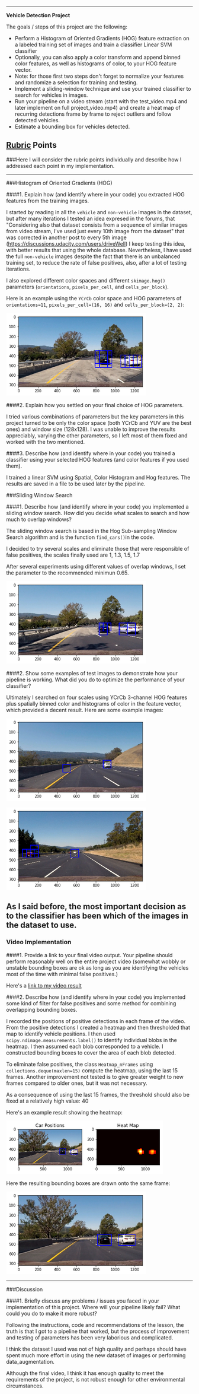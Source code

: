 
---

**Vehicle Detection Project**

The goals / steps of this project are the following:

* Perform a Histogram of Oriented Gradients (HOG) feature extraction on a labeled training set of images and train a classifier Linear SVM classifier
* Optionally, you can also apply a color transform and append binned color features, as well as histograms of color, to your HOG feature vector. 
* Note: for those first two steps don't forget to normalize your features and randomize a selection for training and testing.
* Implement a sliding-window technique and use your trained classifier to search for vehicles in images.
* Run your pipeline on a video stream (start with the test_video.mp4 and later implement on full project_video.mp4) and create a heat map of recurring detections frame by frame to reject outliers and follow detected vehicles.
* Estimate a bounding box for vehicles detected.

[//]: # (Image References)
[image1]: ./output_images/Img1.png "Undistorted"
[image2]: ./output_images/Img2.png "Undistorted"
[image3]: ./output_images/Img3.png "Undistorted"
[image4]: ./output_images/Img4.png "Undistorted"
[image5]: ./output_images/Img5.png "Undistorted"
[image6]: ./output_images/Img6.png "Undistorted"

## [Rubric](https://review.udacity.com/#!/rubrics/513/view) Points
###Here I will consider the rubric points individually and describe how I addressed each point in my implementation.  

---
###Histogram of Oriented Gradients (HOG)

####1. Explain how (and identify where in your code) you extracted HOG features from the training images.

I started by reading in all the `vehicle` and `non-vehicle` images in the dataset, but after many iterations I tested an idea expresed in the forums, that "Considering also that dataset consists from a sequence of similar images from video stream, I've used just every 10th image from the dataset" that was corrected in another post to every 5th image (https://discussions.udacity.com/users/driveWell) I keep testing this idea, with better results that using the whole database. Nevertheless, I have used the full `non-vehicle` images despite the fact that there is an unbalanced training set, to reduce the rate of false positives, also, after a lot of testing iterations.

I also explored different color spaces and different `skimage.hog()` parameters (`orientations`, `pixels_per_cell`, and `cells_per_block`). 

Here is an example using the `YCrCb` color space and HOG parameters of `orientations=11`, `pixels_per_cell=(16, 16)` and `cells_per_block=(2, 2)`:


![alt text][image1]

####2. Explain how you settled on your final choice of HOG parameters.

I tried various combinations of parameters but the key parameters in this project turned to be only the color space (both YCrCb and YUV are the best ones) and window size (128x128). I was unable to improve the results appreciably, varying the other parameters, so I left most of them fixed and worked with the two mentioned.

####3. Describe how (and identify where in your code) you trained a classifier using your selected HOG features (and color features if you used them).

I trained a linear SVM using Spatial, Color Histogram and Hog features. The results are saved in a file to be used later by the pipeline.

###Sliding Window Search

####1. Describe how (and identify where in your code) you implemented a sliding window search.  How did you decide what scales to search and how much to overlap windows?

The sliding window search is based in the Hog Sub-sampling Window Search algorithm and is the function `find_cars()`in the code. 

I decided to try several scales and eliminate those that were responsible of false positives, the scales finally used are 1, 1.3, 1.5, 1.7

After several experiments using different values of overlap windows, I set the parameter to the recommended minimun 0.65.

![alt text][image2]

####2. Show some examples of test images to demonstrate how your pipeline is working.  What did you do to optimize the performance of your classifier?

Ultimately I searched on four scales using YCrCb 3-channel HOG features plus spatially binned color and histograms of color in the feature vector, which provided a decent result.  Here are some example images:


![alt text][image5]

![alt text][image6]


As I said before, the most important decision as to the classifier has been which of the images in the dataset to use.
---

### Video Implementation

####1. Provide a link to your final video output.  Your pipeline should perform reasonably well on the entire project video (somewhat wobbly or unstable bounding boxes are ok as long as you are identifying the vehicles most of the time with minimal false positives.)


Here's a [link to my video result](./output_images/uno.mp4)


####2. Describe how (and identify where in your code) you implemented some kind of filter for false positives and some method for combining overlapping bounding boxes.

I recorded the positions of positive detections in each frame of the video.  From the positive detections I created a heatmap and then thresholded that map to identify vehicle positions.  I then used `scipy.ndimage.measurements.label()` to identify individual blobs in the heatmap.  I then assumed each blob corresponded to a vehicle.  I constructed bounding boxes to cover the area of each blob detected.

To eliminate false positives, the class `Heatmap_nFrames` using `collections.deque(maxlen=15)` compute the heatmap, using the last 15 frames. Another improvement not tested is to give greater weight to new frames compared to older ones, but it was not necessary.

As a consequence of using the last 15 frames, the threshold should also be fixed at a relatively high value: 40

Here's an example result showing the heatmap:


![alt text][image3]


Here the resulting bounding boxes are drawn onto the same frame:

![alt text][image4]



---

###Discussion

####1. Briefly discuss any problems / issues you faced in your implementation of this project.  Where will your pipeline likely fail?  What could you do to make it more robust?

Following the instructions, code and recommendations of the lesson, the truth is that I got to a pipeline that worked, but the process of improvement and testing of parameters has been very laborious and complicated.

I think the dataset I used was not of high quality and perhaps should have spent much more effort in using the new dataset of images or performing data_augmentation.

Although the final video, I think it has enough quality to meet the requirements of the project, is not robust enough for other environmental circumstances.

